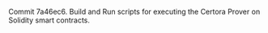 Commit 7a46ec6.                    Build and Run scripts for executing the Certora Prover on Solidity smart contracts.